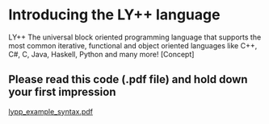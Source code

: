 # Introducing the LY++ language

LY++ The universal block oriented programming language that supports the most common iterative, functional and object oriented languages like C++, C#, C, Java, Haskell, Python and many more! [Concept]

## Please read this code (.pdf file) and hold down your first impression
[lypp_example_syntax.pdf](https://github.com/BabyYod4/lpp/files/4177088/example_syntax.pdf)
